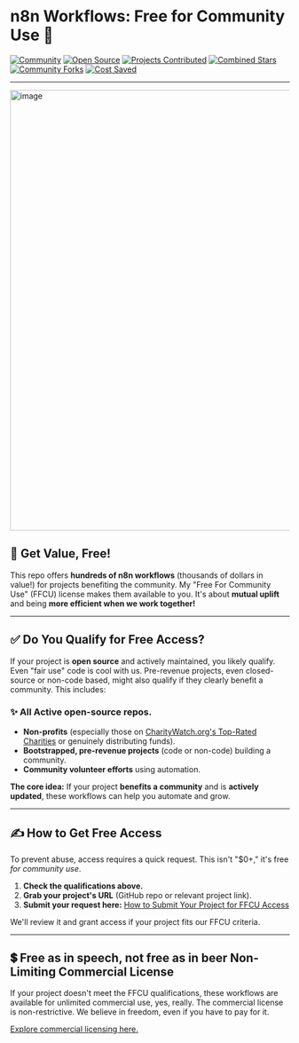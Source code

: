 # n8n Workflows: Free for Community Use 🤝

[![Community](https://img.shields.io/badge/Community-Driven-brightgreen)](https://shields.io)
[![Open Source](https://img.shields.io/badge/Open%20Source-Friendly-ff69b4)](https://shields.io)
[![Projects Contributed](https://img.shields.io/badge/Projects%20Contributed-X-blue)](https://shields.io)
[![Combined Stars](https://img.shields.io/badge/Combined%20Stars-Y-yellow)](https://shields.io)
[![Community Forks](https://img.shields.io/badge/Community%20Forks-Z-purple)](https://shields.io)
[![Cost Saved](https://img.shields.io/badge/Cost%20Saved-%24P-brightgreen)](https://shields.io)

---

<img width="1190" height="794" alt="image" src="https://github.com/user-attachments/assets/7c8cdb18-59cc-479e-b46a-d6a8d51783ec" />


## 🚀 Get Value, Free!

This repo offers **hundreds of n8n workflows** (thousands of dollars in value!) for projects benefiting the community. My "Free For Community Use" (FFCU) license makes them available to you. It's about **mutual uplift** and being **more efficient when we work together!**

---

## ✅ Do You Qualify for Free Access?

If your project is **open source** and actively maintained, you likely qualify. Even "fair use" code is cool with us. Pre-revenue projects, even closed-source or non-code based, might also qualify if they clearly benefit a community. This includes:

### ✨ **All Active open-source repos.**
* **Non-profits** (especially those on [CharityWatch.org's Top-Rated Charities](https://www.charitywatch.org/top-rated-charities) or genuinely distributing funds).
* **Bootstrapped, pre-revenue projects** (code or non-code) building a community.
* **Community volunteer efforts** using automation.

**The core idea:** If your project **benefits a community** and is **actively updated**, these workflows can help you automate and grow.

---

## ✍️ How to Get Free Access

To prevent abuse, access requires a quick request. This isn't "$0+," it's free *for community use*.

1.  **Check the qualifications above.**
2.  **Grab your project's URL** (GitHub repo or relevant project link).
3.  **Submit your request here:** [How to Submit Your Project for FFCU Access](https://github.com/Cfomodz/community-use/blob/main/projects.md)

We'll review it and grant access if your project fits our FFCU criteria.

---

## 💲 Free as in speech, not free as in beer Non-Limiting Commercial License

If your project doesn't meet the FFCU qualifications, these workflows are available for unlimited commercial use, yes, really. The commercial license is non-restrictive. We believe in freedom, even if you have to pay for it.

[Explore commercial licensing here.](https://n8n.io/creators/cfomodz/)
